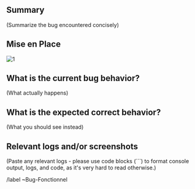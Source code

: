 ## Summary



(Summarize the bug encountered concisely)



## Mise en Place


![1](https://user-images.githubusercontent.com/57573069/148778658-6cfb3796-3895-43d1-85b6-fbb383523af5.JPG)


## What is the current bug behavior?



(What actually happens)



## What is the expected correct behavior?



(What you should see instead)



## Relevant logs and/or screenshots



(Paste any relevant logs - please use code blocks (\`\`\`) to format console output, logs, and code, as
it's very hard to read otherwise.)



/label ~Bug-Fonctionnel
